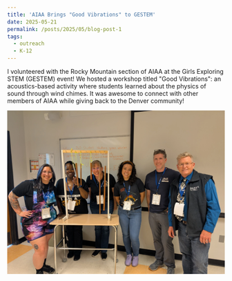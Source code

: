 ```yaml
---
title: 'AIAA Brings "Good Vibrations" to GESTEM'
date: 2025-05-21
permalink: /posts/2025/05/blog-post-1
tags:
  - outreach
  - K-12
---
```


I volunteered with the Rocky Mountain section of AIAA at the Girls Exploring STEM (GESTEM) event! We hosted a workshop titled "Good Vibrations": an acoustics-based activity where students learned about the physics of sound through wind chimes. It was awesome to connect with other members of AIAA while giving back to the Denver community!

![Group photo of the AIAA volunteers in front of a wind chime](../images/goodchimes.webp)
